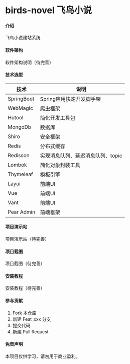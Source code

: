 # birds-novel 飞鸟小说

#### 介绍
飞鸟小说建站系统


#### 软件架构
软件架构说明（待完善）


#### 技术选型

| 技术                 | 说明                                                         
| -------------------- | ---------------------------
| SpringBoot           | Spring应用快速开发脚手架  
| WebMagic             | 爬虫框架
| Hutool               | 简化开发工具包
| MongoDb              | 数据库
| Shiro                | 安全框架  
| Redis                | 分布式缓存                                                
| Redisson             | 实现消息队列、延迟消息队列、topic                                     
| Lombok               | 简化对象封装工具                                                                               
| Thymeleaf            | 模板引擎     
| Layui                | 前端UI   
| Vue                  | 前端UI 
| Vant                 | 前端UI
| Pear Admin           | 前端框架  

#### 项目演示站
项目演示站（待完善）

#### 项目截图
项目截图（待完善）



#### 安装教程
安装教程（待完善）


#### 参与贡献

1.  Fork 本仓库
2.  新建 Feat_xxx 分支
3.  提交代码
4.  新建 Pull Request

#### 免责声明
本项目仅供学习，请勿用于商业盈利。


